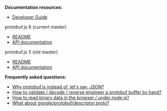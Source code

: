 **Documentation resources:**
* [Developer Guide](https://developers.google.com/protocol-buffers/docs/overview)

protobuf.js 6 (current master)
* [README](https://github.com/dcodeIO/protobuf.js/blob/master/README.md)
* [API documentation](http://dcode.io/protobuf.js)

protobuf.js 5 (old master)
* [README](https://github.com/dcodeIO/protobuf.js/blob/ProtoBuf5/README.md)
* [API documentation](http://htmlpreview.github.io/?https://raw.githubusercontent.com/dcodeIO/ProtoBuf.js/ProtoBuf5/docs/index.html)

**Frequently asked questions:**
* [Why protobuf.js instead of, let's say, JSON?](https://github.com/dcodeIO/ProtoBuf.js/wiki/ProtoBuf.js-vs-JSON)
* [How to validate / decode / reverse engineer a protobuf buffer by hand?](https://github.com/dcodeIO/protobuf.js/issues/55)
* [How to read binary data in the browser / under node.js?](https://github.com/dcodeIO/protobuf.js/wiki/How-to-read-binary-data-in-the-browser-or-under-node.js%3F)
* [What about google/protobuf/descriptor.proto?](https://github.com/dcodeIO/protobuf.js/tree/master/google/protobuf)